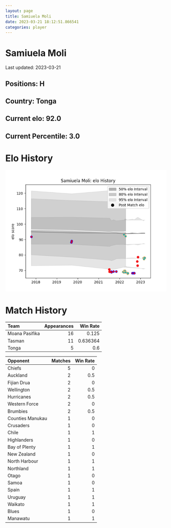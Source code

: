 ```yaml
---  
layout: page  
title: Samiuela Moli  
date: 2023-03-21 18:12:51.866541  
categories: player  
---
```

# Samiuela Moli


Last updated: 2023-03-21
## Positions: H

## Country: Tonga

## Current elo: 92.0

## Current Percentile: 3.0

# Elo History


![elo history](history_SamiuelaMoli.png)
# Match History


| Team           |   Appearances |   Win Rate |
|:---------------|--------------:|-----------:|
| Moana Pasifika |            16 |   0.125    |
| Tasman         |            11 |   0.636364 |
| Tonga          |             5 |   0.6      |

| Opponent         |   Matches |   Win Rate |
|:-----------------|----------:|-----------:|
| Chiefs           |         5 |        0   |
| Auckland         |         2 |        0.5 |
| Fijian Drua      |         2 |        0   |
| Wellington       |         2 |        0.5 |
| Hurricanes       |         2 |        0.5 |
| Western Force    |         2 |        0   |
| Brumbies         |         2 |        0.5 |
| Counties Manukau |         1 |        0   |
| Crusaders        |         1 |        0   |
| Chile            |         1 |        1   |
| Highlanders      |         1 |        0   |
| Bay of Plenty    |         1 |        1   |
| New Zealand      |         1 |        0   |
| North Harbour    |         1 |        1   |
| Northland        |         1 |        1   |
| Otago            |         1 |        0   |
| Samoa            |         1 |        0   |
| Spain            |         1 |        1   |
| Uruguay          |         1 |        1   |
| Waikato          |         1 |        1   |
| Blues            |         1 |        0   |
| Manawatu         |         1 |        1   |